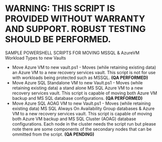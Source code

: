 # WARNING: THIS SCRIPT IS PROVIDED WITHOUT WARRANTY AND SUPPORT. ROBUST TESTING SHOULD BE PERFORMED.

SAMPLE POWERSHELL SCRIPTS FOR MOVING MSSQL & AzureVM Workload Types to new Vaults

* Move Azure VM to new vault.ps1 - Moves (while retaining existing data) an Azure VM to a new recovery services vault. This script is not for use with workloads being protected such as MSSQL. **(QA PERFORMED)**
* Move Azure SQL Standalone VM to new Vault.ps1 - Moves (while retaining existing data) a stand alone MS SQL Azure VM to a new recovery services vault. This script is capable of moving both Azure VM backup and MS SQL database configurations. **(QA PERFORMED)**
* Move Azure SQL AOAG VM to new Vault.ps1 - Moves (while retaining existing data) MS SQL Always On Availability Group databases & Azure VM to a new recovery services vault. This script is capable of moving both Azure VM backup and MS SQL Cluster (AOAG) database configurations. Each node in the cluster needs the script run but please note there are some components of the secondary nodes that can be ommitted from the script. **(QA PENDING)**
